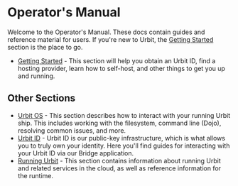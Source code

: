 # Operator's Manual

Welcome to the Operator's Manual. These docs contain guides and reference material for users. If you're new to Urbit, the [Getting Started](manual/getting-started) section is the place to go.

- [Getting Started](manual/getting-started) - This section will help you obtain an Urbit ID, find a hosting provider, learn how to self-host, and other things to get you up and running.

## Other Sections
- [Urbit OS](manual/os) - This section describes how to interact with your running Urbit ship. This includes working with the filesystem, command line (Dojo), resolving common issues, and more.
- [Urbit ID](manual/id) - Urbit ID is our public-key infrastructure, which is what allows you to truly own your identity. Here you'll find guides for interacting with your Urbit ID via our Bridge application.
- [Running Urbit](manual/running) - This section contains information about running Urbit and related services in the cloud, as well as reference information for the runtime.

